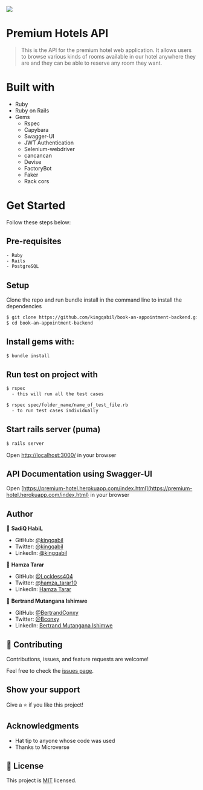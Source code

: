 ![](https://img.shields.io/badge/PremiumHotels-green)
# Premium Hotels API
> This is the API for the premium hotel web application. It allows users to browse various kinds of rooms available in our hotel anywhere they are and they can be able to reserve any room they want.

# Built with
- Ruby
- Ruby on Rails
- Gems
  - Rspec
  - Capybara
  - Swagger-UI
  - JWT Authentication
  - Selenium-webdriver
  - cancancan
  - Devise
  - FactoryBot
  - Faker
  - Rack cors

# Get Started
Follow these steps below:

## Pre-requisites

```bash
- Ruby
- Rails
- PostgreSQL
```

## Setup
Clone the repo and run bundle install in the command line to install the dependencies

```bash
$ git clone https://github.com/kingqabil/book-an-appointment-backend.git
$ cd book-an-appointment-backend
```

## Install gems with:

```bash
$ bundle install
```

## Run test on project with

```bash
$ rspec
  - this will run all the test cases
```

```bash
$ rspec spec/folder_name/name_of_test_file.rb
  - to run test cases individually
```

## Start rails server (puma)

```bash
$ rails server
```

Open [http://localhost:3000/](http://localhost:3000/) in your browser

## API Documentation using Swagger-UI
Open [https://premium-hotel.herokuapp.com/index.html](https://premium-hotel.herokuapp.com/index.html) in your browser

## Author

👤 **SadiQ HabiL**

- GitHub: [@kingqabil](https://github.com/kingqabil)
- Twitter: [@kingqabil](https://twitter.com/kingqabil)
- LinkedIn: [@kingqabil](https://linkedin.com/in/kingqabil)

👤 **Hamza Tarar**

- GitHub: [@Lockless404](https://github.com/Lockless404)
- Twitter: [@hamza_tarar10](https://twitter.com/hamza_tarar10)
- LinkedIn: [Hamza Tarar](https://www.linkedin.com/in/hamzaalitarar/)

👤 **Bertrand Mutangana Ishimwe**

- GitHub: [@BertrandConxy](https://github.com/BertrandConxy)
- Twitter: [@Bconxy](https://twitter.com/BertrandMutanga)
- LinkedIn: [Bertrand Mutangana Ishimwe](https://www.linkedin.com/in/bertrandmutangana)

## 🤝 Contributing

Contributions, issues, and feature requests are welcome!

Feel free to check the [issues page](../../issues/).

## Show your support

Give a ⭐️ if you like this project!

## Acknowledgments

- Hat tip to anyone whose code was used
- Thanks to Microverse

## 📝 License

This project is [MIT](./MIT.md) licensed.
